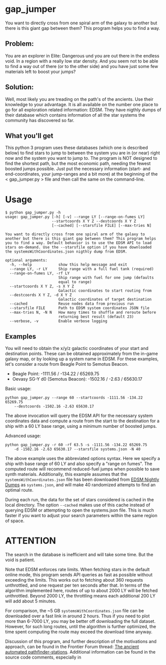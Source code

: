 # gap_jumper
You want to directly cross from one spiral arm of the galaxy to another but there is this giant gap between them? This program helps you to find a way.

## Problem:  
You are an explorer in Elite: Dangerous und you are out there in the endless void. In a region with a really low star density. And you seem not to be able to find a way out of there (or to the other side) and you have just some few materials left to boost your jumps?

## Solution:  
Well, most likely you are treading on the path's of the ancients. Use their knowledge to your advantage. It is all available on the number one place to go for all exploration related information: EDSM. 
They have nigthly dumps of their database which contains information of all the star systems the community has discovered so far.

## What you'll get
This python 3 program uses these databases (which one is described below) to find stars to jump to between the system you are in (or near) right now and the system you want to jump to.
The program is NOT designed to find the shortest path, but the most economic path, needing the fewest boosted jumps possible.
Just put the necessary information (start- and end-coordinates, your jump-ranges and a bit more) at the beginning of the < gap_jumper.py > file and then call the same on the command-line.

# Usage

```
$ python gap_jumper.py -h
usage: gap_jumper.py [-h] [-v] --range LY [--range-on-fumes LY]
                     --startcoords X Y Z --destcoords X Y Z
                     [--cached] [--starsfile FILE] [--max-tries N]

You want to directly cross from one spiral arm of the galaxy to
another but there is this giant gap between them? This program helps
you to find a way. Default behavior is to use the EDSM API to load
stars on-demand. Use the --starsfile option if you have downloaded
the systemsWithCoordinates.json nigthly dump from EDSM.

optional arguments:
  -h, --help            show this help message and exit
  --range LY, -r LY     Ship range with a full fuel tank (required)
  --range-on-fumes LY, -rf LY
                        Ship range with fuel for one jump (defaults
                        equal to range)
  --startcoords X Y Z, -s X Y Z
                        Galactic coordinates to start routing from
  --destcoords X Y Z, -d X Y Z
                        Galactic coordinates of target destination
  --cached              Reuse nodes data from previous run
  --starsfile FILE      Path to EDSM system coordinates JSON file
  --max-tries N, -N N   How many times to shuffle and reroute before
                        returning best result (default 23)
  --verbose, -v         Enable verbose logging
```

## Examples

You will need to obtain the x/y/z galactic coordinates of your start and destination points. These can be obtained approximately from the in-game galaxy map, or by looking up a system name in EDSM. For these examples, let's consider a route from Beagle Point to Semotus Beacon.

  - Beagle Point: -1111.56 / -134.22 / 65269.75
  - Oevasy SG-Y d0 (Semotus Beacon): -1502.16 / -2.63 / 65630.17

Basic usage:

    python gap_jumper.py --range 60 --startcoords -1111.56 -134.22 65269.75 
        --destcoords -1502.16 -2.63 65630.17

The above invocation will query the EDSM API for the necessary system coordinates data and compute a route from the start to the destination for a ship with a 60 LY base range, using a minimum number of boosted jumps. 

Advanced usage:

    python gap_jumper.py -r 60 -rf 63.5 -s -1111.56 -134.22 65269.75 
        -d -1502.16 -2.63 65630.17 --starsfile systems.json -N 40

The above example uses the abbreviated options syntax. Here we specify a ship with base range of 60 LY and also specify a "range on fumes". The computed route will recommend reduced-fuel jumps when possible to save synth materials. Additionally, this example assumes that the `systemsWithCoordinates.json` file has been downloaded from [EDSM Nightly Dumps](https://www.edsm.net/en/nightly-dumps) as `systems.json`, and will make 40 randomized attempts to find an optimal route. 

During each run, the data for the set of stars considered is cached in the local directory. The option `--cached` makes use of this cache instead of querying EDSM or attempting to open the systems.json file. This is much faster if you want to adjust your search parameters within the same region of space.

# ATTENTION
The search in the database is inefficient and will take some time. But the void is patient.

Note that EDSM enforces rate limits. When fetching stars in the default online mode, this program sends API queries as fast as possible without exceeding the limits. This works out to fetching about 360 requests unthrottled, and one request per ten seconds after that. In terms of the algorithm implemented here, routes of up to about 2000 LY will be fetched unthrottled. Beyond 2000 LY, the throttling means each additional 200 LY will add about 5 minutes.

For comparison, the ~5 GB `systemsWithCoordinates.json` file can be downloaded over a fast link in around 2 hours. Thus if you need to plot more than 6-7000 LY, you may be better off downloading the full dataset. However, for such long routes, until the algorithm is further optimized, the time spent computing the route may exceed the download time anyway.

Discussion of this program, and further description of the motivations and approach, can be found in the Frontier Forum thread: [The ancient automated pathfinder-stations](https://forums.frontier.co.uk/threads/the-ancient-automated-pathfinder-stations.475668/). Additional information can be found in the source code comments, especially in 